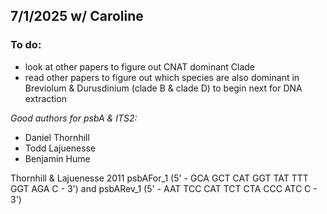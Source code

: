## 7/1/2025 w/ Caroline
### To do:
- look at other papers to figure out CNAT dominant Clade 
- read other papers to figure out which species are also dominant in Breviolum & Durusdinium (clade B & clade D) to begin next for DNA extraction 

*Good authors for psbA & ITS2:*
- Daniel Thornhill
- Todd Lajuenesse 
- Benjamin Hume 

Thornhill & Lajuenesse 2011 
psbAFor_1 (5' - GCA GCT CAT GGT TAT TTT GGT AGA C - 3') and psbARev_1 (5' - AAT TCC CAT TCT CTA CCC ATC C - 3')


